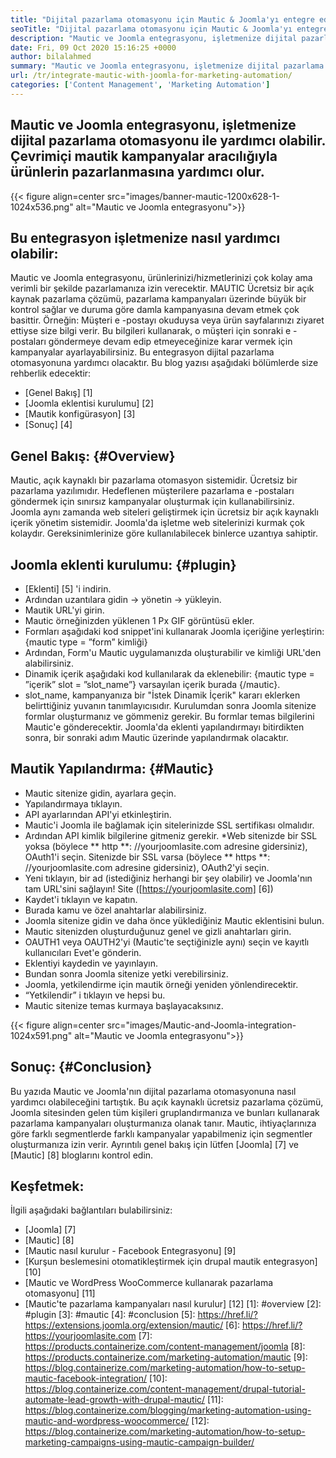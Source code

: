 ```yaml
---
title: "Dijital pazarlama otomasyonu için Mautic & Joomla'yı entegre edin '" 
seoTitle: "Dijital pazarlama otomasyonu için Mautic & Joomla'yı entegre edin" 
description: "Mautic ve Joomla entegrasyonu, işletmenize dijital pazarlama otomasyonu ile yardımcı olabilir. Ürünleri mautik kampanyalar aracılığıyla pazarlamaya yardımcı olur." 
date: Fri, 09 Oct 2020 15:16:25 +0000
author: bilalahmed
summary: "Mautic ve Joomla entegrasyonu, işletmenize dijital pazarlama otomasyonu ile yardımcı olabilir. Çevrimiçi mautik kampanyalar aracılığıyla ürünlerin pazarlanmasına yardımcı olur." 
url: /tr/integrate-mautic-with-joomla-for-marketing-automation/
categories: ['Content Management', 'Marketing Automation']
---
```


## Mautic ve Joomla entegrasyonu, işletmenize dijital pazarlama otomasyonu ile yardımcı olabilir. Çevrimiçi mautik kampanyalar aracılığıyla ürünlerin pazarlanmasına yardımcı olur.

{{< figure align=center src="images/banner-mautic-1200x628-1-1024x536.png" alt="Mautic ve Joomla entegrasyonu">}}


## Bu entegrasyon işletmenize nasıl yardımcı olabilir:
Mautic ve Joomla entegrasyonu, ürünlerinizi/hizmetlerinizi çok kolay ama verimli bir şekilde pazarlamanıza izin verecektir. MAUTIC Ücretsiz bir açık kaynak pazarlama çözümü, pazarlama kampanyaları üzerinde büyük bir kontrol sağlar ve duruma göre damla kampanyasına devam etmek çok basittir. Örneğin: Müşteri e -postayı okuduysa veya ürün sayfalarınızı ziyaret ettiyse size bilgi verir. Bu bilgileri kullanarak, o müşteri için sonraki e -postaları göndermeye devam edip etmeyeceğinize karar vermek için kampanyalar ayarlayabilirsiniz. Bu entegrasyon dijital pazarlama otomasyonuna yardımcı olacaktır. Bu blog yazısı aşağıdaki bölümlerde size rehberlik edecektir:
  * [Genel Bakış] [1]
  * [Joomla eklentisi kurulumu] [2]
  * [Mautik konfigürasyon] [3]
  * [Sonuç] [4]

## Genel Bakış: {#Overview}
Mautic, açık kaynaklı bir pazarlama otomasyon sistemidir. Ücretsiz bir pazarlama yazılımıdır. Hedeflenen müşterilere pazarlama e -postaları göndermek için sınırsız kampanyalar oluşturmak için kullanabilirsiniz.
Joomla aynı zamanda web siteleri geliştirmek için ücretsiz bir açık kaynaklı içerik yönetim sistemidir. Joomla'da işletme web sitelerinizi kurmak çok kolaydır. Gereksinimlerinize göre kullanılabilecek binlerce uzantıya sahiptir.

## Joomla eklenti kurulumu: {#plugin}
  * [Eklenti] [5] 'i indirin.
  * Ardından uzantılara gidin -> yönetin -> yükleyin.
  * Mautik URL'yi girin.
  * Mautic örneğinizden yüklenen 1 Px GIF görüntüsü ekler.
  * Formları aşağıdaki kod snippet'ini kullanarak Joomla içeriğine yerleştirin: {mautic type = ”form” kimliği}
  * Ardından, Form'u Mautic uygulamanızda oluşturabilir ve kimliği URL'den alabilirsiniz.
  * Dinamik içerik aşağıdaki kod kullanılarak da eklenebilir: {mautic type = ”içerik” slot = ”slot_name”} varsayılan içerik burada {/mautic}.
  * slot_name, kampanyanıza bir "İstek Dinamik İçerik" kararı eklerken belirttiğiniz yuvanın tanımlayıcısıdır.
Kurulumdan sonra Joomla sitenize formlar oluşturmanız ve gömmeniz gerekir. Bu formlar temas bilgilerini Mautic'e gönderecektir. Joomla'da eklenti yapılandırmayı bitirdikten sonra, bir sonraki adım Mautic üzerinde yapılandırmak olacaktır.

## Mautik Yapılandırma: {#Mautic}
  * Mautic sitenize gidin, ayarlara geçin.
  * Yapılandırmaya tıklayın.
  * API ayarlarından API'yi etkinleştirin.
  * Mautic'i Joomla ile bağlamak için sitelerinizde SSL sertifikası olmalıdır.
  * Ardından API kimlik bilgilerine gitmeniz gerekir.
  *Web sitenizde bir SSL yoksa (böylece ** http **: //yourjoomlasite.com adresine gidersiniz), OAuth1'i seçin. Sitenizde bir SSL varsa (böylece ** https **: //yourjoomlasite.com adresine gidersiniz), OAuth2'yi seçin.
  * Yeni tıklayın, bir ad (istediğiniz herhangi bir şey olabilir) ve Joomla'nın tam URL'sini sağlayın! Site ([https://yourjoomlasite.com] [6])
  * Kaydet'i tıklayın ve kapatın.
  * Burada kamu ve özel anahtarlar alabilirsiniz.
  * Joomla sitenize gidin ve daha önce yüklediğiniz Mautic eklentisini bulun.
  * Mautic sitenizden oluşturduğunuz genel ve gizli anahtarları girin.
  * OAUTH1 veya OAUTH2'yi (Mautic'te seçtiğinizle aynı) seçin ve kayıtlı kullanıcıları Evet'e gönderin.
  * Eklentiyi kaydedin ve yayınlayın.
  * Bundan sonra Joomla sitenize yetki verebilirsiniz.
  * Joomla, yetkilendirme için mautik örneği yeniden yönlendirecektir.
  * “Yetkilendir” i tıklayın ve hepsi bu.
  * Mautic sitenize temas kurmaya başlayacaksınız.

{{< figure align=center src="images/Mautic-and-Joomla-integration-1024x591.png" alt="Mautic ve Joomla entegrasyonu">}}


## Sonuç: {#Conclusion}
Bu yazıda Mautic ve Joomla'nın dijital pazarlama otomasyonuna nasıl yardımcı olabileceğini tartıştık. Bu açık kaynaklı ücretsiz pazarlama çözümü, Joomla sitesinden gelen tüm kişileri gruplandırmanıza ve bunları kullanarak pazarlama kampanyaları oluşturmanıza olanak tanır. Mautic, ihtiyaçlarınıza göre farklı segmentlerde farklı kampanyalar yapabilmeniz için segmentler oluşturmanıza izin verir. Ayrıntılı genel bakış için lütfen [Joomla] [7] ve [Mautic] [8] bloglarını kontrol edin.

## Keşfetmek:
İlgili aşağıdaki bağlantıları bulabilirsiniz:
  * [Joomla] [7]
  * [Mautic] [8]
  * [Mautic nasıl kurulur - Facebook Entegrasyonu] [9]
  * [Kurşun beslemesini otomatikleştirmek için drupal mautik entegrasyon] [10]
  * [Mautic ve WordPress WooCommerce kullanarak pazarlama otomasyonu] [11]
  * [Mautic'te pazarlama kampanyaları nasıl kurulur] [12]
[1]: #overview
[2]: #plugin
[3]: #mautic
[4]: #conclusion
[5]: https://href.li/?https://extensions.joomla.org/extension/mautic/
[6]: https://href.li/?https://yourjoomlasite.com
[7]: https://products.containerize.com/content-management/joomla
[8]: https://products.containerize.com/marketing-automation/mautic
[9]: https://blog.containerize.com/marketing-automation/how-to-setup-mautic-facebook-integration/
[10]: https://blog.containerize.com/content-management/drupal-tutorial-automate-lead-growth-with-drupal-mautic/
[11]: https://blog.containerize.com/blogging/marketing-automation-using-mautic-and-wordpress-woocommerce/
[12]: https://blog.containerize.com/marketing-automation/how-to-setup-marketing-campaigns-using-mautic-campaign-builder/
